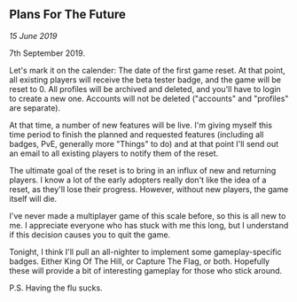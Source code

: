 Plans For The Future
---
_15 June 2019_

7th September 2019.

Let's mark it on the calender: The date of the first game reset. At that point, all existing players will receive the beta tester badge, and the game will be reset to 0. All profiles will be archived and deleted, and you'll have to login to create a new one. Accounts will not be deleted ("accounts" and "profiles" are separate).

At that time, a number of new features will be live. I'm giving myself this time period to finish the planned and requested features (including all badges, PvE, generally more "Things" to do) and at that point I'll send out an email to all existing players to notify them of the reset.

The ultimate goal of the reset is to bring in an influx of new and returning players. I know a lot of the early adopters really don't like the idea of a reset, as they'll lose their progress. However, without new players, the game itself will die. 

I've never made a multiplayer game of this scale before, so this is all new to me. I appreciate everyone who has stuck with me this long, but I understand if this decision causes you to quit the game.

Tonight, I think I'll pull an all-nighter to implement some gameplay-specific badges. Either King Of The Hill, or Capture The Flag, or both. Hopefully these will provide a bit of interesting gameplay for those who stick around.

P.S. Having the flu sucks.

